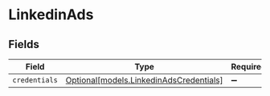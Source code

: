 # LinkedinAds


## Fields

| Field                                                                          | Type                                                                           | Required                                                                       | Description                                                                    |
| ------------------------------------------------------------------------------ | ------------------------------------------------------------------------------ | ------------------------------------------------------------------------------ | ------------------------------------------------------------------------------ |
| `credentials`                                                                  | [Optional[models.LinkedinAdsCredentials]](../models/linkedinadscredentials.md) | :heavy_minus_sign:                                                             | N/A                                                                            |